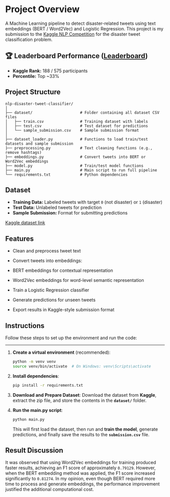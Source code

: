 # Project Overview
A Machine Learning pipeline to detect disaster-related tweets using text embeddings (BERT / Word2Vec) and Logistic Regression. 
This project is my submission to the [Kaggle NLP Competition](https://www.kaggle.com/competitions/nlp-getting-started/overview) for the disaster tweet classification problem.

## 🏆 Leaderboard Performance ([Leaderboard](https://www.kaggle.com/competitions/nlp-getting-started/leaderboard#))
- **Kaggle Rank:** 188 / 575 participants  
- **Percentile:** Top ~33%
  

## Project Structure
```
nlp-disaster-tweet-classifier/
│
├── dataset/                     # Folder containing all dataset CSV files
│   ├── train.csv                # Training dataset with labels
│   ├── test.csv                 # Test dataset for predictions
│   └── sample_submission.csv    # Sample submission format
│
├── dataset_loader.py            # Functions to load train/test datasets and sample submission
├── preprocessing.py             # Text cleaning functions (e.g., remove hashtags)
├── embeddings.py                # Convert tweets into BERT or Word2Vec embeddings
├── model.py                     # Train/test model functions
├── main.py                      # Main script to run full pipeline
└── requirements.txt             # Python dependencies
```

## Dataset
- **Training Data:** Labeled tweets with target `0` (not disaster) or `1` (disaster)  
- **Test Data:** Unlabeled tweets for prediction  
- **Sample Submission:** Format for submitting predictions  

[Kaggle dataset link](https://www.kaggle.com/competitions/nlp-getting-started/data)

## Features

- Clean and preprocess tweet text

- Convert tweets into embeddings:

- BERT embeddings for contextual representation

- Word2Vec embeddings for word-level semantic representation

- Train a Logistic Regression classifier

- Generate predictions for unseen tweets

- Export results in Kaggle-style submission format

## Instructions

Follow these steps to set up the environment and run the code:

---

1.  **Create a virtual environment** (recommended):
    ```bash
    python -m venv venv
    source venv/bin/activate  # On Windows: venv\Scripts\activate
    ```

2.  **Install dependencies**:
    ```bash
    pip install -r requirements.txt
    ```

3.  **Download and Prepare Dataset**:
    Download the dataset from **Kaggle**, extract the zip file, and store the contents in the **`dataset/`** folder.

4.  **Run the main.py script**:
    ```bash
    python main.py
    ```
    This will first load the dataset, then run and **train the model**, generate predictions, and finally save the results to the **`submission.csv`** file.



## Result Discussion
It was observed that using Word2Vec embeddings for training produced faster results, achieving an F1 score of approximately `0.79129`. However, when the BERT embedding method was applied, 
the F1 score increased significantly to `0.81274`. In my opinion, even though BERT required more time to process and generate embeddings, the performance improvement justified the additional computational cost.
